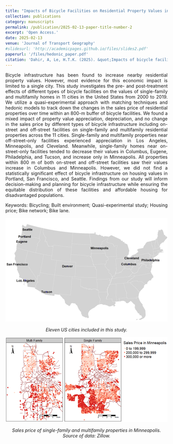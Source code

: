 ```yaml
---
title: "Impacts of Bicycle Facilities on Residential Property Values in 11 US Cities"
collection: publications
category: manuscripts
permalink: /publication/2025-02-13-paper-title-number-2
excerpt: 'Open Access.'
date: 2025-02-13
venue: 'Journal of Transport Geography'
#slidesurl: 'http://academicpages.github.io/files/slides2.pdf'
paperurl: '/files/hedonic_paper.pdf'
citation: 'Dahir, A, Le, H.T.K. (2025). &quot;Impacts of bicycle facilities on residential property values in 11 US cities.&quot; <i>Journal of Transport Geography</i>. 1(2).'
---
```


<p align="justify">Bicycle infrastructure has been found to increase nearby residential property values. However, most evidence for this economic impact is limited to a single city. This study investigates the pre- and post-treatment effects of different types of bicycle facilities on the values of single-family and multifamily homes in 11 cities in the United States from 2000 to 2019. We utilize a quasi-experimental approach with matching techniques and hedonic models to track down the changes in the sales price of residential properties over time within an 800-m buffer of bicycle facilities. We found a mixed impact of property value appreciation, depreciation, and no change in the sales price by different types of bicycle infrastructure including on-street and off-street facilities on single-family and multifamily residential properties across the 11 cities. Single-family and multifamily properties near off-street-only facilities experienced appreciation in Los Angeles, Minneapolis, and Cleveland. Meanwhile, single-family homes near on-street-only facilities tended to decrease their values in Columbus, Eugene, Philadelphia, and Tucson, and increase only in Minneapolis. All properties within 800 m of both on-street and off-street facilities saw their values increase in Columbus and Minneapolis. However, we did not find a statistically significant effect of bicycle infrastructure on housing values in Portland, San Francisco, and Seattle. Findings from our study will inform decision-making and planning for bicycle infrastructure while ensuring the equitable distribution of these facilities and affordable housing for disadvantaged populations.</p>

<p align="justify">Keywords: Bicycling; Built environment; Quasi-experimental study; Housing price; Bike network; Bike lane.</p>

<p align="center"> <img src="/images/hedonic_map.png" style = "border:0"> </p>
<p font size = "8" align="center"><i> Eleven US cities included in this study. </i></p>

<p align="center"> <img src="/images/sales_price.png" style = "border:0"> </p>
<p font size = "8" align="center"><i> Sales price of single-family and multifamily properties in Minneapolis. Source of data: Zillow. </i></p>